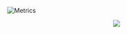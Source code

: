![Metrics](https://metrics.lecoq.io/CaptainWYH?template=classic&base=header%2C%20activity%2C%20community%2C%20repositories%2C%20metadata&base.indepth=false&base.hireable=false&base.skip=false&config.timezone=Asia%2FShanghai)
<div align="center"> <img src="https://visitor-badge.glitch.me/badge?page_id=sun0225SUN" /> </div>

